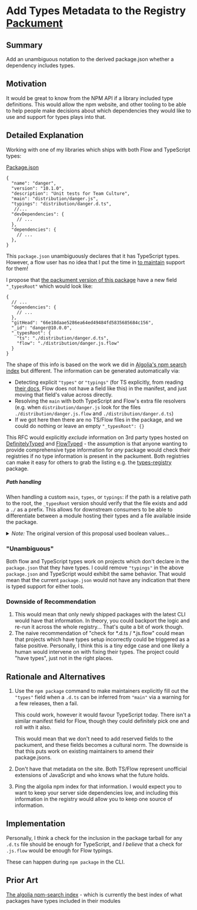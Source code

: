 # Add Types Metadata to the Registry [Packument](https://github.com/npm/registry/blob/master/docs/REGISTRY-API.md#package-endpoints)

## Summary

Add an unambiguous notation to the derived package.json whether a dependency includes types.

## Motivation

It would be great to know from the NPM API if a library included type definitions. This would allow the npm website, and other tooling to be able to help people make decisions about which dependencies they would like to use and support for types plays into that.

## Detailed Explanation

Working with one of my libraries which ships with both Flow and TypeScript types:

[Package.json](https://github.com/danger/danger-js/blob/e7d9b6a515eabe0488a5f0ec196319c7fbe479b0/package.json)

```json5
{
  "name": "danger",
  "version": "10.1.0",
  "description": "Unit tests for Team Culture",
  "main": "distribution/danger.js",
  "typings": "distribution/danger.d.ts",
   //... 
  "devDependencies": {
    // ...
  },
  "dependencies": {
    // ...
  },
}
```

This `package.json` unambiguously declares that it has TypeScript types. However, a flow user has no idea that I put the time in [to maintain](https://unpkg.com/browse/danger@10.1.0/distribution/danger.js.flow) support for them!

I propose that [the packument version of this package](https://registry.npmjs.org/danger/10.1.0) have a new field `"_typesRoot"` which would look like:

```json5
{
  // ...
  "dependencies": {
    // ...
  },
  "gitHead": "66e18daae5286ea64ed49484fd5835685684c156",
  "_id": "danger@10.0.0",
  "_typesRoot": {
    "ts": "./distribution/danger.d.ts",
    "flow": "./distribution/danger.js.flow"
  }
}

```

The shape of this info is based on the work we did in [Algolia's npm search index](https://github.com/algolia/npm-search/pull/346) but different. The information can be generated automatically via:

- Detecting explicit `"types"` or `"typings"` (for TS explicitly, from reading [their docs](https://flow.org/en/docs/declarations/), Flow does not have a field like this) in the manifest, and just moving that field's value across directly.
- Resolving the `main` with both TypeScript and Flow's extra file resolvers (e.g. when `distribution/danger.js` look for the files `./distribution/danger.js.flow` and `./distribution/danger.d.ts`)
- If we got here then there are no TS/Flow files in the package, and we could do nothing or leave an empty `"_typesRoot": {}`

This RFC would explicitly _exclude_ information on 3rd party types hosted on [DefinitelyTyped](https://github.com/DefinitelyTyped/) and [FlowTyped](https://github.com/flow-typed/flow-typed) - the assumption is that anyone wanting to provide comprehensive type information for _any_ package would check their registries if no type information is present in the packument. Both registries can make it easy for others to grab the listing e.g. the [types-registry](https://www.npmjs.com/package/types-registry) package.

##### Path handling

When handling a custom `main`, `types`, or `typings`: if the path is a relative path to the root, the `_typesRoot` version should verify that the file exists and add a `./` as a prefix. 
This allows for downstream consumers to be able to differentiate between a module hosting their types and a file available inside the package. 

<details>
  <summary><i>Note:</i> The original version of this proposal used boolean values...</summary>
    
Which assumed that API clients would do some of the work themselves to get the root of the types:

```json
"_types": {
  "ts": "included",
  "flow": "included"
}
```

We can already do the work ahead of time, and `_typeRoots` is less likely to have conflicts in the registry I imagine.
</details>

### "Unambiguous"

Both flow and TypeScript types work on projects which don't declare in the `package.json` that they have types. I could remove `"typings"` in the above `package.json` and TypeScript would exhibit the same behavior. That would mean that the current `package.json` would not have any indication that there is typed support for either tools.

### Downside of Recommendation

1. This would mean that only newly shipped packages with the latest CLI would have that information. In theory, you could backport the logic and re-run it across the whole registry... That's quite a bit of work though.
1. The naive recommendation of "check for *.d.ts / *.js.flow" could mean that projects which have types setup incorrectly could be triggered as a false positive. Personally, I think this is a tiny edge case and one likely a human would intervene on with fixing their types. The project could "have types", just not in the right places.

## Rationale and Alternatives

1. Use the `npm package` command to make maintainers explicitly fill out the `"types"` field when a `.d.ts` can be inferred from `"main"` via a warning for a few releases, then a fail.  

   This could work, however it would favour TypeScript today. There isn't a similar manifest field for Flow, though they could definitely pick one and roll with it also. 
  
   This would mean that we don't need to add reserved fields to the packument, and these fields becomes a cultural norm. The downside is that this puts work on existing maintainers to amend their package.jsons. 

1. Don't have that metadata on the site. Both TS/Flow represent unofficial extensions of JavaScript and who knows what the future holds.
1. Ping the algolia npm index for that information. I would expect you to want to keep your server side dependencies low, and including this information in the registry would allow you to keep one source of information.

## Implementation

Personally, I think a check for the inclusion in the package tarball for any `.d.ts` file should be enough for TypeScript, and _I believe_ that a check for `.js.flow` would be enough for Flow typings. 

These can happen during `npm package` in the CLI.

## Prior Art

[The algolia npm-search index](https://github.com/algolia/npm-search/) - which is currently the best index of what packages have types included in their modules
